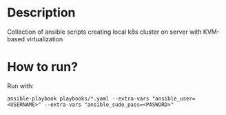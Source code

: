 # Description
Collection of ansible scripts creating local k8s cluster on server with KVM-based virtualization

# How to run?
Run with:
```
ansible-playbook playbooks/*.yaml --extra-vars "ansible_user=<USERNAME>" --extra-vars "ansible_sudo_pass=<PASWORD>"
```

